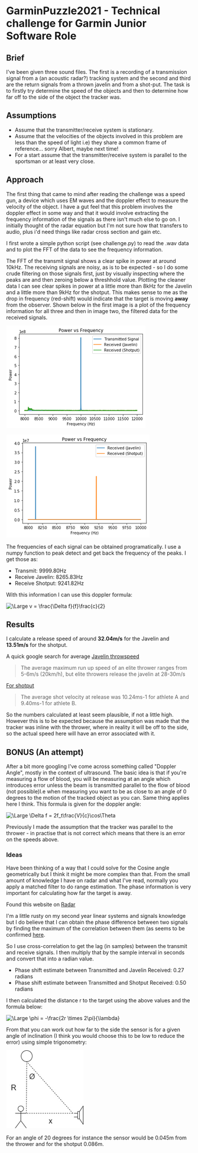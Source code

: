 # GarminPuzzle2021 - Technical challenge for Garmin Junior Software Role

## Brief
I've been given three sound files. The first is a recording of a transmission signal from a (an acoustic radar?) tracking system and the second and third are the return signals from a thrown javelin and from a shot-put. The task is to firstly try determine the speed of the objects and then to determine how far off to the side of the object the tracker was.

## Assumptions

- Assume that the transmitter/receive system is stationary.
- Assume that the velocities of the objects involved in this problem are less than the speed of light i.e) they share a common frame of reference... sorry Albert, maybe next time! 
- For a start assume that the transmitter/receive system is parallel to the sportsman or at least very close. 

## Approach

The first thing that came to mind after reading the challenge was a speed gun, a device which uses EM waves and the doppler effect to measure the velocity of the object. I have a gut feel that this problem involves the doppler effect in some way and that it would involve extracting the frequency information of the signals as there isn't much else to go on. I initially thought of the radar equation but I'm not sure how that transfers to audio, plus i'd need things like radar cross section and gain etc.

I first wrote a simple python script (see challenge.py) to read the .wav data and to plot the FFT of the data to see the frequency information. 

The FFT of the transmit signal shows a clear spike in power at around 10kHz. The receiving signals are noisy, as is to be expected - so I do some crude filtering on those signals first, just by visually inspecting where the peaks are and then zeroing below a threshhold value. Plotting the cleaner data I can see clear spikes in power at a little more than 8kHz for the Javelin and a little more than 9kHz for the shotput. This makes sense to me as the drop in frequency (red-shift) would indicate that the target is moving **away** from the observer. Shown below in the first image is a plot of the frequency information for all three and then in image two, the filtered data for the received signals. 

![All Signals](/images/All_unfiltered.png)

![Filtered Received Signals](/images/Received_filtered.png)

The frequencies of each signal can be obtained programatically. I use a numpy function to peak detect and get back the frequency of the peaks. I get those as:

- Transmit: 9999.80Hz
- Receive Javelin: 8265.83Hz
- Receive Shotput: 9241.82Hz 

With this information I can use this doppler formula:

![\Large v = \frac{\Delta f}{f}\frac{c}{2}](https://latex.codecogs.com/svg.latex?v&space;=&space;\frac{\Delta&space;f}{f}\frac{c}{2}) 

## Results   

I calculate a release speed of around **32.04m/s** for the Javelin and **13.51m/s** for the shotput. 

A quick google search for average [Javelin throwspeed](https://theconversation.com/science-of-the-spear-biomechanics-of-a-javelin-throw-29782#:~:text=The%20average%20maximum%20run%20up,of%20the%20final%20two%20steps.)

>The average maximum run up speed of an elite thrower ranges from 5-6m/s (20km/h), but elite throwers release the javelin at 28-30m/s

[For shotput](https://www.quinticsports.com/performance-analysis-shot-put/#:~:text=The%20average%20shot%20velocity%20at,ms%2D1%20for%20athlete%20B.)

>The average shot velocity at release was 10.24ms-1 for athlete A and 9.40ms-1 for athlete B.

So the numbers calculated at least seem plausible, if not a little high. However this is to be expected because the assumption was made that the tracker was inline with the thrower, where in reality it will be off to the side, so the actual speed here will have an error associated with it. 

## BONUS (An attempt)

After a bit more googling I've come across something called "Doppler Angle", mostly in the context of ultrasound. The basic idea is that if you're measuring a flow of blood, you will be measuring at an angle which introduces error unless the beam is transmitted parallel to the flow of blood (not possible)I.e when measuring you want to be as close to an angle of 0 degrees to the motion of the tracked object as you can. Same thing applies here I think. This formula is given for the doppler angle:

![\Large \Delta f = 2f_t\frac{V}{c}\cos\Theta](https://latex.codecogs.com/svg.latex?\Delta&space;f&space;=&space;2f_t\frac{V}{c}\cos\Theta) 

Previously I made the assumption that the tracker was parallel to the thrower - in practise that is not correct which means that there is an error on the speeds above.

### Ideas

Have been thinking of a way that I could solve for the Cosine angle geometrically but I think it might be more complex than that. From the small amount of knowledge I have on radar and what I've read, normally you apply a matched filter to do range estimation. The phase information is very important for calculating how far the target is away. 

Found this website on [Radar](https://www.radartutorial.eu/11.coherent/co06.en.html) 

I'm a little rusty on my second year linear systems and signals knowledge but I do believe that I can obtain the phase difference between two signals by finding the maximum of the correlation between them (as seems to be confirmed [here](https://stackoverflow.com/questions/6157791/find-phase-difference-between-two-inharmonic-waves). 

So I use cross-correlation to get the lag (in samples) between the transmit and receive signals. I then multiply that by the sample interval in seconds and convert that into a radian value.  

- Phase shift estimate between Transmitted and Javelin Received: 0.27 radians
- Phase shift estimate between Transmitted and Shotput Received: 0.50 radians

I then calculated the distance r to the target using the above values and the formula below:

![\Large \phi = -\frac{2r \times 2\pi}{\lambda}](https://latex.codecogs.com/svg.latex?\phi&space;=&space;-\frac{2r&space;\times&space;2\pi}{\lambda}) 

From that you can work out how far to the side the sensor is for a given angle of inclination (I think you would choose this to be low to reduce the error) using simple trigonometry:

![Geometry](/images/sideDistance.jpg) 

For an angle of 20 degrees for instance the sensor would be 0.045m from the thrower and for the shotput 0.086m. 










	





 
 




